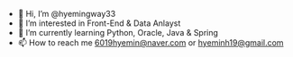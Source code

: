 - 👋 Hi, I’m @hyemingway33
- 👀 I’m interested in Front-End & Data Anlayst
- 🌱 I’m currently learning Python, Oracle, Java & Spring 
- 📫 How to reach me 6019hyemin@naver.com or hyeminh19@gmail.com

<!---
hyemingway33/hyemingway33 is a ✨ special ✨ repository because its `README.md` (this file) appears on your GitHub profile.
You can click the Preview link to take a look at your changes.
--->
